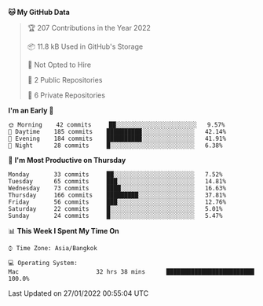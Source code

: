 <!--START_SECTION:waka-->
**🐱 My GitHub Data** 

> 🏆 207 Contributions in the Year 2022
 > 
> 📦 11.8 kB Used in GitHub's Storage 
 > 
> 🚫 Not Opted to Hire
 > 
> 📜 2 Public Repositories 
 > 
> 🔑 6 Private Repositories  
 > 
**I'm an Early 🐤** 

```text
🌞 Morning    42 commits     ██░░░░░░░░░░░░░░░░░░░░░░░   9.57% 
🌆 Daytime    185 commits    ██████████░░░░░░░░░░░░░░░   42.14% 
🌃 Evening    184 commits    ██████████░░░░░░░░░░░░░░░   41.91% 
🌙 Night      28 commits     █░░░░░░░░░░░░░░░░░░░░░░░░   6.38%

```
📅 **I'm Most Productive on Thursday** 

```text
Monday       33 commits     ██░░░░░░░░░░░░░░░░░░░░░░░   7.52% 
Tuesday      65 commits     ███░░░░░░░░░░░░░░░░░░░░░░   14.81% 
Wednesday    73 commits     ████░░░░░░░░░░░░░░░░░░░░░   16.63% 
Thursday     166 commits    █████████░░░░░░░░░░░░░░░░   37.81% 
Friday       56 commits     ███░░░░░░░░░░░░░░░░░░░░░░   12.76% 
Saturday     22 commits     █░░░░░░░░░░░░░░░░░░░░░░░░   5.01% 
Sunday       24 commits     █░░░░░░░░░░░░░░░░░░░░░░░░   5.47%

```


📊 **This Week I Spent My Time On** 

```text
⌚︎ Time Zone: Asia/Bangkok

💻 Operating System: 
Mac                      32 hrs 38 mins      █████████████████████████   100.0%

```


 Last Updated on 27/01/2022 00:55:04 UTC
<!--END_SECTION:waka-->